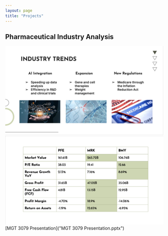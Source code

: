 ```yaml
---
layout: page
title: "Projects"
---
```

## Pharmaceutical Industry Analysis
<img src="industry trends.png">
<img src="pharmaceutical comparison.png">
[MGT 3079 Presentation]("MGT 3079 Presentation.pptx")
